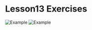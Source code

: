 # Lesson13 Exercises

![Example ](https://imgur.com/PpPI3zh.jpg)
![Example ](https://imgur.com/a4n5h1s.jpg)




